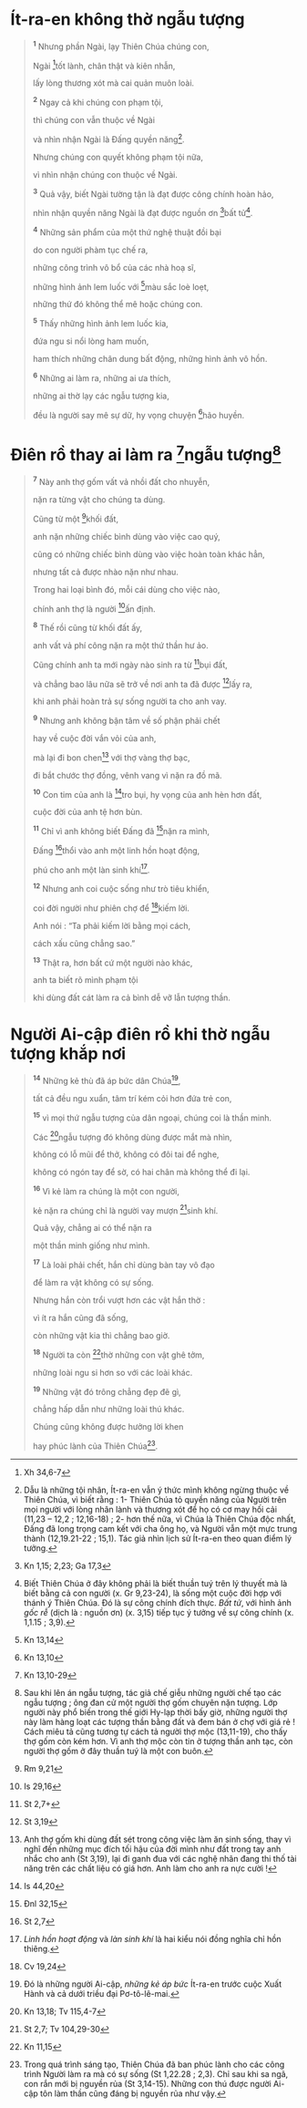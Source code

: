# Ít-ra-en không thờ ngẫu tượng

> <sup><b>1</b></sup> Nhưng phần Ngài, lạy Thiên Chúa chúng con,
>
> Ngài [^1@-f77e6c65-029a-4014-a66b-911f37f61e6c]tốt lành, chân thật và kiên nhẫn,
>
> lấy lòng thương xót mà cai quản muôn loài.
>
> <sup><b>2</b></sup> Ngay cả khi chúng con phạm tội,
>
> thì chúng con vẫn thuộc về Ngài
>
> và nhìn nhận Ngài là Đấng quyền năng[^1-f77e6c65-029a-4014-a66b-911f37f61e6c].
>
> Nhưng chúng con quyết không phạm tội nữa,
>
> vì nhìn nhận chúng con thuộc về Ngài.
>
> <sup><b>3</b></sup> Quả vậy, biết Ngài tường tận là đạt được công chính hoàn hảo,
>
> nhìn nhận quyền năng Ngài là đạt được nguồn ơn [^2@-f77e6c65-029a-4014-a66b-911f37f61e6c]bất tử[^2-f77e6c65-029a-4014-a66b-911f37f61e6c].
>
> <sup><b>4</b></sup> Những sản phẩm của một thứ nghệ thuật đồi bại
>
> do con người phàm tục chế ra,
>
> những công trình vô bổ của các nhà hoạ sĩ,
>
> những hình ảnh lem luốc với [^3@-f77e6c65-029a-4014-a66b-911f37f61e6c]màu sắc loè loẹt,
>
> những thứ đó không thể mê hoặc chúng con.
>
> <sup><b>5</b></sup> Thấy những hình ảnh lem luốc kia,
>
> đứa ngu si nổi lòng ham muốn,
>
> ham thích những chân dung bất động, những hình ảnh vô hồn.
>
> <sup><b>6</b></sup> Những ai làm ra, những ai ưa thích,
>
> những ai thờ lạy các ngẫu tượng kia,
>
> đều là người say mê sự dữ, hy vọng chuyện [^4@-f77e6c65-029a-4014-a66b-911f37f61e6c]hão huyền.

# Điên rồ thay ai làm ra [^5@-f77e6c65-029a-4014-a66b-911f37f61e6c]ngẫu tượng[^3-f77e6c65-029a-4014-a66b-911f37f61e6c]

> <sup><b>7</b></sup> Này anh thợ gốm vất vả nhồi đất cho nhuyễn,
>
> nặn ra từng vật cho chúng ta dùng.
>
> Cũng từ một [^6@-f77e6c65-029a-4014-a66b-911f37f61e6c]khối đất,
>
> anh nặn những chiếc bình dùng vào việc cao quý,
>
> cũng có những chiếc bình dùng vào việc hoàn toàn khác hẳn,
>
> nhưng tất cả được nhào nặn như nhau.
>
> Trong hai loại bình đó, mỗi cái dùng cho việc nào,
>
> chính anh thợ là người [^7@-f77e6c65-029a-4014-a66b-911f37f61e6c]ấn định.
>
> <sup><b>8</b></sup> Thế rồi cũng từ khối đất ấy,
>
> anh vất vả phí công nặn ra một thứ thần hư ảo.
>
> Cũng chính anh ta mới ngày nào sinh ra từ [^8@-f77e6c65-029a-4014-a66b-911f37f61e6c]bụi đất,
>
> và chẳng bao lâu nữa sẽ trở về nơi anh ta đã được [^9@-f77e6c65-029a-4014-a66b-911f37f61e6c]lấy ra,
>
> khi anh phải hoàn trả sự sống người ta cho anh vay.
>
> <sup><b>9</b></sup> Nhưng anh không bận tâm về số phận phải chết
>
> hay về cuộc đời vắn vỏi của anh,
>
> mà lại đi bon chen[^4-f77e6c65-029a-4014-a66b-911f37f61e6c] với thợ vàng thợ bạc,
>
> đi bắt chước thợ đồng, vênh vang vì nặn ra đồ mã.
>
> <sup><b>10</b></sup> Con tim của anh là [^10@-f77e6c65-029a-4014-a66b-911f37f61e6c]tro bụi, hy vọng của anh hèn hơn đất,
>
> cuộc đời của anh tệ hơn bùn.
>
> <sup><b>11</b></sup> Chỉ vì anh không biết Đấng đã [^11@-f77e6c65-029a-4014-a66b-911f37f61e6c]nặn ra mình,
>
> Đấng [^12@-f77e6c65-029a-4014-a66b-911f37f61e6c]thổi vào anh một linh hồn hoạt động,
>
> phú cho anh một làn sinh khí[^5-f77e6c65-029a-4014-a66b-911f37f61e6c].
>
> <sup><b>12</b></sup> Nhưng anh coi cuộc sống như trò tiêu khiển,
>
> coi đời người như phiên chợ để [^13@-f77e6c65-029a-4014-a66b-911f37f61e6c]kiếm lời.
>
> Anh nói : “Ta phải kiếm lời bằng mọi cách,
>
> cách xấu cũng chẳng sao.”
>
> <sup><b>13</b></sup> Thật ra, hơn bất cứ một người nào khác,
>
> anh ta biết rõ mình phạm tội
>
> khi dùng đất cát làm ra cả bình dễ vỡ lẫn tượng thần.

# Người Ai-cập điên rồ khi thờ ngẫu tượng khắp nơi

> <sup><b>14</b></sup> Những kẻ thù đã áp bức dân Chúa[^6-f77e6c65-029a-4014-a66b-911f37f61e6c],
>
> tất cả đều ngu xuẩn, tâm trí kém cỏi hơn đứa trẻ con,
>
> <sup><b>15</b></sup> vì mọi thứ ngẫu tượng của dân ngoại, chúng coi là thần minh.
>
> Các [^14@-f77e6c65-029a-4014-a66b-911f37f61e6c]ngẫu tượng đó không dùng được mắt mà nhìn,
>
> không có lỗ mũi để thở, không có đôi tai để nghe,
>
> không có ngón tay để sờ, có hai chân mà không thể đi lại.
>
> <sup><b>16</b></sup> Vì kẻ làm ra chúng là một con người,
>
> kẻ nặn ra chúng chỉ là người vay mượn [^15@-f77e6c65-029a-4014-a66b-911f37f61e6c]sinh khí.
>
> Quả vậy, chẳng ai có thể nặn ra
>
> một thần minh giống như mình.
>
> <sup><b>17</b></sup> Là loài phải chết, hắn chỉ dùng bàn tay vô đạo
>
> để làm ra vật không có sự sống.
>
> Nhưng hắn còn trổi vượt hơn các vật hắn thờ :
>
> vì ít ra hắn cũng đã sống,
>
> còn những vật kia thì chẳng bao giờ.
>
> <sup><b>18</b></sup> Người ta còn [^16@-f77e6c65-029a-4014-a66b-911f37f61e6c]thờ những con vật ghê tởm,
>
> những loài ngu si hơn so với các loài khác.
>
> <sup><b>19</b></sup> Những vật đó trông chẳng đẹp đẽ gì,
>
> chẳng hấp dẫn như những loài thú khác.
>
> Chúng cũng không được hưởng lời khen
>
> hay phúc lành của Thiên Chúa[^7-f77e6c65-029a-4014-a66b-911f37f61e6c].

[^1-f77e6c65-029a-4014-a66b-911f37f61e6c]: Dẫu là những tội nhân, Ít-ra-en vẫn ý thức mình không ngừng thuộc về Thiên Chúa, vì biết rằng : 1- Thiên Chúa tỏ quyền năng của Người trên mọi người với lòng nhân lành và thương xót để họ có cơ may hối cải (11,23 – 12,2 ; 12,16-18) ; 2- hơn thế nữa, vì Chúa là Thiên Chúa độc nhất, Đấng đã long trọng cam kết với cha ông họ, và Người vẫn một mực trung thành (12,19.21-22 ; 15,1). Tác giả nhìn lịch sử Ít-ra-en theo quan điểm lý tưởng.

[^2-f77e6c65-029a-4014-a66b-911f37f61e6c]: Biết Thiên Chúa ở đây không phải là biết thuần tuý trên lý thuyết mà là biết bằng cả con người (x. Gr 9,23-24), là sống một cuộc đời hợp với thánh ý Thiên Chúa. Đó là sự công chính đích thực. _Bất tử_, với hình ảnh _gốc rễ_ (dịch là : nguồn ơn) (x. 3,15) tiếp tục ý tưởng về sự công chính (x. 1,1.15 ; 3,9).

[^3-f77e6c65-029a-4014-a66b-911f37f61e6c]: Sau khi lên án ngẫu tượng, tác giả chế giễu những người chế tạo các ngẫu tượng ; ông đan cử một người thợ gốm chuyên nặn tượng. Lớp người này phổ biến trong thế giới Hy-lạp thời bấy giờ, những người thợ này làm hàng loạt các tượng thần bằng đất và đem bán ở chợ với giá rẻ ! Cách miêu tả cũng tương tự cách tả người thợ mộc (13,11-19), cho thấy thợ gốm còn kém hơn. Vì anh thợ mộc còn tin ở tượng thần anh tạc, còn người thợ gốm ở đây thuần tuý là một con buôn.

[^4-f77e6c65-029a-4014-a66b-911f37f61e6c]: Anh thợ gốm khi dùng đất sét trong công việc làm ăn sinh sống, thay vì nghĩ đến những mục đích tối hậu của đời mình như đất trong tay anh nhắc cho anh (St 3,19), lại đi ganh đua với các nghệ nhân đang thi thố tài năng trên các chất liệu có giá hơn. Anh làm cho anh ra nực cười !

[^5-f77e6c65-029a-4014-a66b-911f37f61e6c]: _Linh hồn hoạt động_ và _làn sinh khí_ là hai kiểu nói đồng nghĩa chỉ hồn thiêng.

[^6-f77e6c65-029a-4014-a66b-911f37f61e6c]: Đó là những người Ai-cập, _những kẻ áp bức_ Ít-ra-en trước cuộc Xuất Hành và cả dưới triều đại Pơ-tô-lê-mai.

[^7-f77e6c65-029a-4014-a66b-911f37f61e6c]: Trong quá trình sáng tạo, Thiên Chúa đã ban phúc lành cho các công trình Người làm ra mà có sự sống (St 1,22.28 ; 2,3). Chỉ sau khi sa ngã, con rắn mới bị nguyền rủa (St 3,14-15). Những con thú được người Ai-cập tôn làm thần cũng đáng bị nguyền rủa như vậy.

[^1@-f77e6c65-029a-4014-a66b-911f37f61e6c]: Xh 34,6-7

[^2@-f77e6c65-029a-4014-a66b-911f37f61e6c]: Kn 1,15; 2,23; Ga 17,3

[^3@-f77e6c65-029a-4014-a66b-911f37f61e6c]: Kn 13,14

[^4@-f77e6c65-029a-4014-a66b-911f37f61e6c]: Kn 13,10

[^5@-f77e6c65-029a-4014-a66b-911f37f61e6c]: Kn 13,10-29

[^6@-f77e6c65-029a-4014-a66b-911f37f61e6c]: Rm 9,21

[^7@-f77e6c65-029a-4014-a66b-911f37f61e6c]: Is 29,16

[^8@-f77e6c65-029a-4014-a66b-911f37f61e6c]: St 2,7+

[^9@-f77e6c65-029a-4014-a66b-911f37f61e6c]: St 3,19

[^10@-f77e6c65-029a-4014-a66b-911f37f61e6c]: Is 44,20

[^11@-f77e6c65-029a-4014-a66b-911f37f61e6c]: Đnl 32,15

[^12@-f77e6c65-029a-4014-a66b-911f37f61e6c]: St 2,7

[^13@-f77e6c65-029a-4014-a66b-911f37f61e6c]: Cv 19,24

[^14@-f77e6c65-029a-4014-a66b-911f37f61e6c]: Kn 13,18; Tv 115,4-7

[^15@-f77e6c65-029a-4014-a66b-911f37f61e6c]: St 2,7; Tv 104,29-30

[^16@-f77e6c65-029a-4014-a66b-911f37f61e6c]: Kn 11,15
